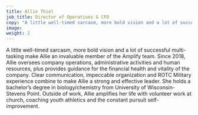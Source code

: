 ```yaml
---
title: Allie Thiel
job_title: Director of Operations & CFO
copy: "A little well-timed sarcasm, more bold vision and a lot of successful multi-tasking make Allie an invaluable member of the Amplify team. Since 2018, Allie oversees company operations, administrative activities and human resources, plus provides guidance for the financial health and vitality of the company. Clear communication, impeccable organization and ROTC Military experience combine to make Allie a strong and effective leader. She holds a bachelor’s degree in biology/chemistry from University of Wisconsin-Stevens Point. Outside of work, Allie amplifies her life with volunteer work at church, coaching youth athletics and the constant pursuit self-improvement."
image:
weight: 2
---
```


A little well-timed sarcasm, more bold vision and a lot of successful multi-tasking make Allie an invaluable member of the Amplify team. Since 2018, Allie oversees company operations, administrative activities and human resources, plus provides guidance for the financial health and vitality of the company. Clear communication, impeccable organization and ROTC Military experience combine to make Allie a strong and effective leader. She holds a bachelor’s degree in biology/chemistry from University of Wisconsin-Stevens Point. Outside of work, Allie amplifies her life with volunteer work at church, coaching youth athletics and the constant pursuit self-improvement.
